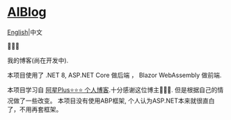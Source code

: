 # [AIBlog](https://github.com/AIFSKATE/AIBlog)

[English](README.md)|中文

🌱🌱🌱

我的博客(尚在开发中). 

本项目使用了 .NET 8,  ASP.NET Core 做后端 ， Blazor WebAssembly 做前端. 

本项目学习自 [阿星Plus⭐⭐⭐ 个人博客](https://github.com/Meowv/Blog).十分感谢这位博主🙌🙌🙌. 但是根据自己的情况做了一些改变。 本项目没有使用ABP框架, 个人认为ASP.NET本来就很直白了，不用再套框架。
